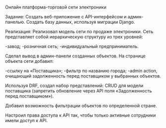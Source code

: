 Онлайн платформа-торговой сети электроники
 
Задание:
Создать веб-приложение с API-интерфейсом и админ-панелью.
Создать базу данных, используя миграции Django.

Реализация:
Реализовал модель сети по продаже электроники.
Сеть представляет собой иерархическую структуру из трех уровней:

-завод;
-розничная сеть;
-индивидуальный предприниматель.

Сделал вывод в админ-панели созданных объектов.
На странице объекта сети добавил:

-ссылку на «Поставщика»;
-фильтр по названию города;
-admin action, очищающий задолженность перед поставщиком у выбранных объектов.

Используя DRF, создал набор представлений:
CRUD для модели поставщика (запретить обновление через API поля «Задолженность перед поставщиком»).

Добавил возможность фильтрации объектов по определенной стране.

Настроил права доступа к API так, чтобы только активные сотрудники имели доступ к API.